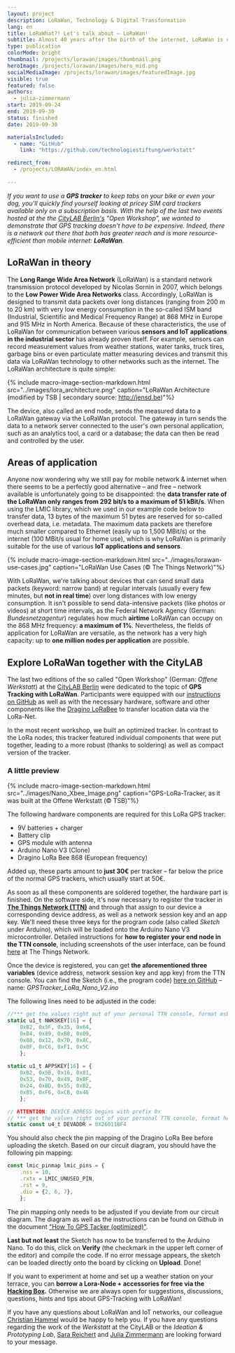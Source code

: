 ```yaml
---
layout: project
description: LoRaWan, Technology & Digital Transformation
lang: en
title: LoRaWhat?! Let's talk about – LoRaWan!
subtitle: Almost 40 years after the birth of the internet, LoRaWan is creating entirely new possibilities for the transmission of data.
type: publication
colorMode: bright
thumbnail: /projects/lorawan/images/thumbnail.png
heroImage: /projects/lorawan/images/hero_mid.png
socialMediaImage: /projects/lorawan/images/featuredImage.jpg
visible: true
featured: false
authors:
  - julia-zimmermann
start: 2019-09-24
end: 2019-09-30
status: finished
date: 2019-09-30

materialsIncluded:
  - name: "GitHub"
    link: "https://github.com/technologiestiftung/werkstatt"

redirect_from:
  - /projects/LORAWAN/index_en.html
  
---
```


*If you want to use a **GPS tracker** to keep tabs on your bike or even your dog, you'll quickly find yourself looking at pricey SIM card trackers available only on a subscription basis. With the help of the last two events hosted at the the [CityLAB Berlin's](https://www.citylab-berlin.org/) "Open Workshop", we wanted to demonstrate that GPS tracking doesn't have to be expensive. Indeed, there is a network out there that both has greater reach and is more resource-efficient than mobile internet: **LoRaWan**.*

## LoRaWan in theory

The **Long Range Wide Area Network** (LoRaWan) is a standard network transmission protocol developed by Nicolas Sornin in 2007, which belongs to the **Low Power Wide Area Networks** class. Accordingly, LoRaWan is designed to transmit data packets over long distances (ranging from 200 m to 20 km) with very low energy consumption in the so-called ISM band (Industrial, Scientific and Medical Frequency Range) at 868 MHz in Europe and 915 MHz in North America. Because of these characteristics, the use of LoRaWan for communication between various **sensors and IoT applications in the industrial sector** has already proven itself. For example, sensors can record measurement values from weather stations, water tanks, truck tires, garbage bins or even particulate matter measuring devices and transmit this data via LoRaWan technology to other networks such as the internet. The LoRaWan architecture is quite simple:

{% include macro-image-section-markdown.html src="../images/lora_architecture.png" caption="LoRaWan Architecture (modified by TSB | secondary source: http://jensd.be)"%}

The device, also called an end node, sends the measured data to a LoRaWan gateway via the LoRaWan protocol. The gateway in turn sends the data to a network server connected to the user's own personal application, such as an analytics tool, a card or a database; the data can then be read and controlled by the user. 

## Areas of application

Anyone now wondering why we still pay for mobile network & internet when there seems to be a perfectly good alternative – and free – network available is unfortunately going to be disappointed: the **data transfer rate of the LoRaWan only ranges from 292 bit/s to a maximum of 51 kBit/s**. When using the LMIC library, which we used in our example code below to transfer data, 13 bytes of the maximum 51 bytes are reserved for so-called overhead data, i.e. metadata. The maximum data packets are therefore much smaller compared to Ethernet (easily up to 1,500 MBit/s) or the internet (100 MBit/s usual for home use), which is why LoRaWan is primarily suitable for the use of various **IoT applications and sensors**.

{% include macro-image-section-markdown.html src="../images/lorawan-use-cases.jpg" caption="LoRaWan Use Cases (© The Things Network)"%}

With LoRaWan, we're talking about devices that can send small data packets (keyword: narrow band) at regular intervals (usually every few minutes, but **not in real time**) over long distances with low energy consumption. It isn't possible to send data-intensive packets (like photos or videos) at short time intervals, as the Federal Network Agency (German: *Bundesnetzagentur*) regulates how much **airtime** LoRaWan can occupy on the 868 MHz frequency: **a maximum of 1%**. Nevertheless, the fields of application for LoRaWan are versatile, as the network has a very high capacity: up to **one million nodes per application** are possible.


## Explore LoRaWan together with the CityLAB

The last two editions of the so called "Open Workshop" (German: *Offene Werkstatt*) at the [CityLAB Berlin](https://www.citylab-berlin.org/) were dedicated to the topic of **GPS Tracking with LoRaWan**. Participants were equipped with our [instructions on GitHub](https://github.com/technologiestiftung/werkstatt) as well as with the necessary hardware, software and other components like the [Dragino LoRaBee](https://www.dragino.com/products/lora/item/109-lora-bee.html) to transfer location data via the LoRa-Net.

In the most recent workshop, we built an optimized tracker. In contrast to the LoRa nodes, this tracker featured individual components that were put together, leading to a more robust (thanks to soldering) as well as compact version of the tracker.


### A little preview
{% include macro-image-section-markdown.html src="../images/Nano_Xbee_Image.png" caption="GPS-LoRa-Tracker, as it was built at the Offene Werkstatt (© TSB)"%}

The following hardware components are required for this LoRa GPS tracker:
* 9V batteries + charger
* Battery clip 
* GPS module with antenna 
* Arduino Nano V3 (Clone)
* Dragino LoRa Bee 868 (European frequency)

Added up, these parts amount to **just 30€** per tracker – far below the price of the normal GPS trackers, which usually start at 50€.  

As soon as all these components are soldered together, the hardware part is finished. On the software side, it's now necessary to register the tracker in **[The Things Network (TTN)](https://thethingsnetwork.org)** and through that assign to our device a corresponding device address, as well as a network session key and an app key. We'll need these three keys for the program code (also called *Sketch* under Arduino), which will be loaded onto the Arduino Nano V3 microcontroller. Detailed instructions for **how to register your end node in the TTN console**, including screenshots of the user interface, can be found [here](https://www.thethingsnetwork.org/docs/devices/registration.html#personalize-device-for-abp) at The Things Network.

Once the device is registered, you can get **the aforementioned three variables** (device address, network session key and app key) from the TTN console. You can find the Sketch (i.e., the program code) [here on GitHub](https://github.com/technologiestiftung/werkstatt/tree/master/codes_sketches) – name: *GPSTracker_LoRa_Nano_V2.ino*

The following lines need to be adjusted in the code:

```js
//*** get the values right out of your personal TTN console, format msb! ***
static u1_t NWKSKEY[16] = {
    0xB2, 0x5F, 0x35, 0x64,
    0xB4, 0x89, 0xB8, 0x09,
    0x08, 0x12, 0x7D, 0xAC,
    0x0F, 0xC6, 0xF1, 0x5C
    }; 
    
static u1_t APPSKEY[16] = {
    0xB2, 0x5B, 0x16, 0x81,
    0x53, 0x70, 0x49, 0xBF,
    0x24, 0xBD, 0x55, 0xB2,
    0xB5, 0xF6, 0xCB, 0x46
    }; 

// ATTENTION: DEVICE ADRESS begins with prefix 0x
// *** get the values right out of your personal TTN console, format hex-style! ***
static const u4_t DEVADDR = 0X26011BF4
```

You should also check the pin mapping of the Dragino LoRa Bee before uploading the sketch. Based on our circuit diagram, you should have the following pin mapping:

```js
const lmic_pinmap lmic_pins = {
    .nss = 10,
    .rxtx = LMIC_UNUSED_PIN,
    .rst = 9,
    .dio = {2, 6, 7},
    };
```

The pin mapping only needs to be adjusted if you deviate from our circuit diagram. The diagram as well as the instructions can be found on Github in the document ["How To GPS Tacker (optimized)"](https://github.com/technologiestiftung/werkstatt/blob/master/HowTo_GPSTracker_optimized.md).

**Last but not least** the Sketch has now to be transferred to the Arduino Nano. To do this, click on **Verify** (the checkmark in the upper left corner of the editor) and compile the code. If no error message appears, the sketch can be loaded directly onto the board by clicking on **Upload**. Done!


If you want to experiment at home and set up a weather station on your terrace, you can **borrow a Lora-Node + accessories for free via the [Hacking Box](https://www.technologiestiftung-berlin.de/hackingbox/).** Otherwise we are always open for suggestions, discussions, questions, hints and tips about GPS-Tracking with LoRaWan!

If you have any questions about LoRaWan and IoT networks, our colleague [Christian Hammel](mailto:Hammel@technologiestiftung-berlin.de) would be happy to help you. If you have any questions regarding the work of the *Werkstatt* at the CityLAB or the *Ideation & Prototyping Lab*, [Sara Reichert](mailto:Reichert@technologiestiftung-berlin.de) and [Julia Zimmermann](mailto:Zimmermann@technologiestiftung-berlin.de) are looking forward to your message.